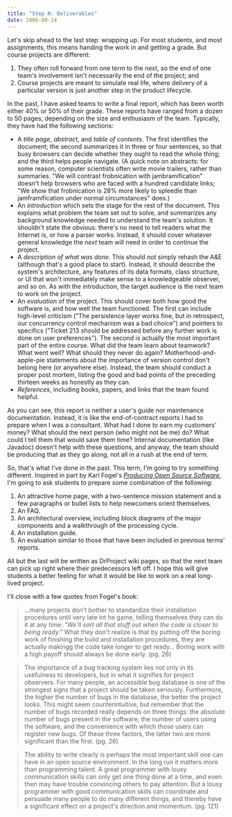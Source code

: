 ```yaml
---
title: "Step N: Deliverables"
date: 2006-09-14
---
```

Let's skip ahead to the last step: wrapping up.  For most students, and most assignments, this means handing the work in and getting a grade.  But course projects are different:
<ol>
  <li>They often roll forward from one term to the next, so the end of one team's involvement isn't necessarily the end of the project; and</li>
  <li>Course projects are meant to simulate real life, where delivery of a particular version is just another step in the product lifecycle.</li>
</ol>
In the past, I have asked teams to write a final report, which has been worth either 40% or 50% of their grade.  These reports have ranged from a dozen to 50 pages, depending on the size and enthusiasm of the team.  Typically, they have had the following sections:
<ul>
  <li>A <em>title page</em>, <em>abstract</em>, and <em>table of contents</em>.  The first identifies the document; the second summarizes it in three or four sentences, so that busy browsers can decide whether they ought to read the whole thing; and the third helps people navigate.  (A quick note on abstracts: for some reason, computer scientists often write movie trailers, rather than summaries. "We will contrast frobnication with jambramification" doesn't help browsers who are faced with a hundred candidate links; "We show that frobnication is 28% more likely to spleedle than jamframification under normal circumstances" does.)</li>
  <li>An <em>introduction</em> which sets the stage for the rest of the document.  This explains what problem the team set out to solve, and summarizes any background knowledge needed to understand the team's solution.  It shouldn't state the obvious: there's no need to tell readers what the Internet is, or how a parser works.  Instead, it should cover whatever general knowledge the <em>next</em> team will need in order to continue the project.</li>
  <li>A <em>description of what was done</em>.  This should <em>not</em> simply rehash the A&E (although that's a good place to start). Instead, it should describe the system's architecture, any features of its data formats, class structure, or UI that won't immediately make sense to a knowledgeable observer, and so on.  As with the introduction, the target audience is the next team to work on the project.</li>
  <li>An <em>evaluation</em> of the project.  This should cover both how good the software is, and how well the team functioned.  The first can include high-level criticism ("The persistence layer works fine, but in retrospect, our concurrency control mechanism was a bad choice") and pointers to specifics ("Ticket 213 should be addressed before any further work is done on user preferences").  The second is actually the most important part of the entire course.  What did the team learn about teamwork?  What went well?  What should they never do again? Motherhood-and-apple-pie statements about the importance of version control don't belong here (or anywhere else).  Instead, the team should conduct a proper post mortem, listing the good and bad points of the preceding thirteen weeks as honestly as they can.</li>
  <li><em>References</em>, including books, papers, and links that the team found helpful.</li>
</ul>
As you can see, this report is neither a user's guide nor maintenance documentation.  Instead, it is like the end-of-contract reports I had to prepare when I was a consultant.  What had I done to earn my customers' money?  What should the next person (who might not be me) do?  What could I tell them that would save them time? Internal documentation (like Javadoc) doesn't help with these questions, and anyway, the team should be producing that as they go along, not all in a rush at the end of term.

So, that's what I've done in the past.  This term, I'm going to try something different.  Inspired in part by Karl Fogel's <a href="http://www.producingoss.com"><cite>Producing Open Source Software</cite></a>, I'm going to ask students to prepare some combination of the following:
<ol>
  <li>An attractive home page, with a two-sentence mission statement and a few paragraphs or bullet lists to help newcomers orient themselves.</li>
  <li>An FAQ.</li>
  <li>An architectural overview, including block diagrams of the major components and a walkthrough of the processing cycle.</li>
  <li>An installation guide.</li>
  <li>An evaluation similar to those that have been included in previous terms' reports.</li>
</ol>
All but the last will be written as DrProject wiki pages, so that the next team can pick up right where their predecessors left off.  I hope this will give students a better feeling for what it would be like to work on a real long-lived project.

I'll close with a few quotes from Fogel's book:
<blockquote>…many projects don't bother to standardize their installation procedures until very late int he game, telling themselves they can do it at any time: <em>"We'll sort all that stuff out when the code is closer to being ready."</em>  What they don't realize is that by putting off the boring work of finishing the build and installation procedures, they are actually makingg the code take longer to get ready…  Boring work with a high payoff should always be done early. (pg. 26)</blockquote>
<blockquote>The importance of a bug tracking system lies not only in its usefulness to developers, but in what it signifies for project observers.  For many people, an accessible bug database is one of the strongest signs that a project should be taken seriously. Furthermore, the higher the number of bugs in the database, the better the project looks.  This might seem counterintuitive, but remember that the number of bugs recorded really depends on three things: the absolute number of bugs present in the software, the number of users using the software, and the convenience with which those users can register new bugs.  Of these three factors, the latter two are more significant than the first.  (pg. 26)</blockquote>
<blockquote>The ability to write clearly is perhaps the most important skill one can have in an open source environment.  In the long run it matters more than programming talent.  A great programmer with lousy communication skills can only get one thing done at a time, and even then may have trouble convincing others to pay attention.  But a lousy programmer with good communication skills can coordinate and persuade many people to do many different things, and thereby have a significant effect on a project's direction and momentum. (pg. 121)</blockquote>
